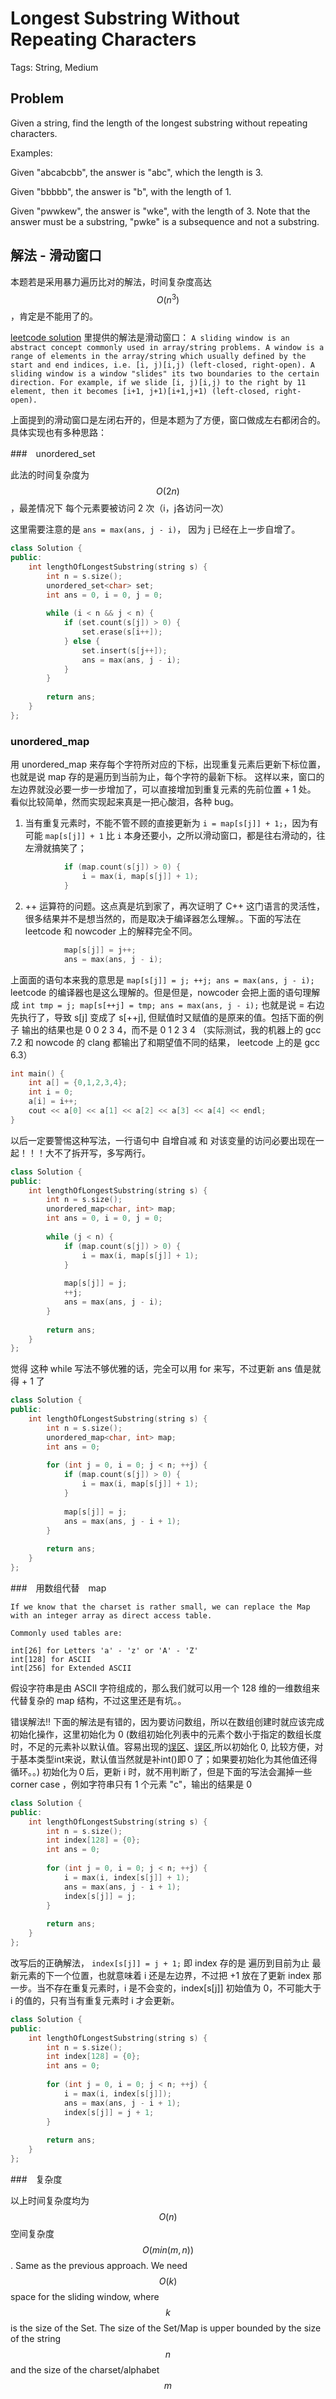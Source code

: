 # Longest Substring Without Repeating Characters

Tags: String, Medium

## Problem

Given a string, find the length of the longest substring without repeating characters.

Examples:

Given "abcabcbb", the answer is "abc", which the length is 3.

Given "bbbbb", the answer is "b", with the length of 1.

Given "pwwkew", the answer is "wke", with the length of 3. Note that the answer must be a substring, "pwke" is a subsequence and not a substring.

## 解法 - 滑动窗口

本题若是采用暴力遍历比对的解法，时间复杂度高达 $$O(n^3)$$，肯定是不能用了的。

[leetcode solution](https://leetcode.com/problems/longest-substring-without-repeating-characters/solution/) 里提供的解法是滑动窗口：
`A sliding window is an abstract concept commonly used in array/string problems. A window is a range of elements in the array/string which usually defined by the start and end indices, i.e. [i, j)[i,j) (left-closed, right-open). A sliding window is a window "slides" its two boundaries to the certain direction. For example, if we slide [i, j)[i,j) to the right by 11 element, then it becomes [i+1, j+1)[i+1,j+1) (left-closed, right-open).`

上面提到的滑动窗口是左闭右开的，但是本题为了方便，窗口做成左右都闭合的。具体实现也有多种思路：

###　unordered_set

此法的时间复杂度为 $$O(2n)$$，最差情况下 每个元素要被访问 2 次（i，j各访问一次）

这里需要注意的是 `ans = max(ans, j - i)`， 因为 j 已经在上一步自增了。

```cpp
class Solution {
public:
    int lengthOfLongestSubstring(string s) {
        int n = s.size();
        unordered_set<char> set;
        int ans = 0, i = 0, j = 0;
        
        while (i < n && j < n) {
            if (set.count(s[j]) > 0) {
                set.erase(s[i++]);
            } else {
                set.insert(s[j++]);
                ans = max(ans, j - i);
            }
        }
        
        return ans;
    }
};
```

### unordered_map

用 unordered_map 来存每个字符所对应的下标，出现重复元素后更新下标位置，也就是说 map 存的是遍历到当前为止，每个字符的最新下标。
这样以来，窗口的左边界就没必要一步一步增加了，可以直接增加到重复元素的先前位置 + 1 处。
看似比较简单，然而实现起来真是一把心酸泪，各种 bug。

1. 当有重复元素时，不能不管不顾的直接更新为 `i = map[s[j]] + 1;`，因为有可能 `map[s[j]] + 1` 比 `i` 本身还要小，之所以滑动窗口，都是往右滑动的，往左滑就搞笑了；

```cpp
            if (map.count(s[j]) > 0) {
                i = max(i, map[s[j]] + 1);
            }
```

2. ++ 运算符的问题。这点真是坑到家了，再次证明了 C++ 这门语言的灵活性，很多结果并不是想当然的，而是取决于编译器怎么理解。。下面的写法在 leetcode 和 nowcoder 上的解释完全不同。

```cpp
            map[s[j]] = j++;
            ans = max(ans, j - i);
```

上面面的语句本来我的意思是 `map[s[j]] = j; ++j; ans = max(ans, j - i);` leetcode 的编译器也是这么理解的。但是但是，nowcoder 会把上面的语句理解成 `int tmp = j; map[s[++j] = tmp; ans = max(ans, j - i);` 也就是说 = 右边先执行了，导致 s[j] 变成了 s[++j], 但赋值时又赋值的是原来的值。包括下面的例子 输出的结果也是 0 0 2 3 4，而不是 0 1 2 3 4
（实际测试，我的机器上的 gcc 7.2 和 nowcode 的 clang 都输出了和期望值不同的结果， leetcode 上的是 gcc 6.3）

```cpp
int main() {
    int a[] = {0,1,2,3,4};
    int i = 0;
    a[i] = i++;
    cout << a[0] << a[1] << a[2] << a[3] << a[4] << endl;
}
```

以后一定要警惕这种写法，一行语句中 自增自减 和 对该变量的访问必要出现在一起！！！大不了拆开写，多写两行。

```cpp
class Solution {
public:
    int lengthOfLongestSubstring(string s) {
        int n = s.size();
        unordered_map<char, int> map;
        int ans = 0, i = 0, j = 0;
        
        while (j < n) {
            if (map.count(s[j]) > 0) {
                i = max(i, map[s[j]] + 1);
            }
            
            map[s[j]] = j;
            ++j;
            ans = max(ans, j - i);
        }
        
        return ans;
    }
};
```

觉得 这种 while 写法不够优雅的话，完全可以用 for 来写，不过更新 ans 值是就得 + 1 了

```cpp
class Solution {
public:
    int lengthOfLongestSubstring(string s) {
        int n = s.size();
        unordered_map<char, int> map;
        int ans = 0;
        
        for (int j = 0, i = 0; j < n; ++j) {
            if (map.count(s[j]) > 0) {
                i = max(i, map[s[j]] + 1);
            }
            
            map[s[j]] = j;
            ans = max(ans, j - i + 1);
        }
        
        return ans;
    }
};
```

###　用数组代替　map

```
If we know that the charset is rather small, we can replace the Map with an integer array as direct access table.

Commonly used tables are:

int[26] for Letters 'a' - 'z' or 'A' - 'Z'
int[128] for ASCII
int[256] for Extended ASCII
```

假设字符串是由 ASCII 字符组成的，那么我们就可以用一个 128 维的一维数组来代替复杂的 map 结构，不过这里还是有坑。。

错误解法!!
下面的解法是有错的，因为要访问数组，所以在数组创建时就应该完成初始化操作，这里初始化为 0 (数组初始化列表中的元素个数小于指定的数组长度时，不足的元素补以默认值。容易出现的[误区](http://blog.csdn.net/u014417133/article/details/77185009)、[误区](https://www.zhihu.com/question/30438980?sort=created),所以初始化 0, 比较方便，对于基本类型int来说，默认值当然就是补int()即０了；如果要初始化为其他值还得循环。。)
初始化为０后，更新 i 时，就不用判断了，但是下面的写法会漏掉一些 corner case ，例如字符串只有 1 个元素 "c"，输出的结果是 0

```cpp
class Solution {
public:
    int lengthOfLongestSubstring(string s) {
        int n = s.size();
        int index[128] = {0};
        int ans = 0;
        
        for (int j = 0, i = 0; j < n; ++j) {
            i = max(i, index[s[j]] + 1);
            ans = max(ans, j - i + 1);
            index[s[j]] = j;
        }
        
        return ans;
    }
};
```

改写后的正确解法， `index[s[j]] = j + 1;` 即 index 存的是 遍历到目前为止 最新元素的下一个位置，也就意味着 i 还是左边界，不过把 +1 放在了更新 index 那一步。当不存在重复元素时，i 是不会变的，index[s[j]] 初始值为 0，不可能大于 i 的值的，只有当有重复元素时 i 才会更新。

```cpp
class Solution {
public:
    int lengthOfLongestSubstring(string s) {
        int n = s.size();
        int index[128] = {0};
        int ans = 0;
        
        for (int j = 0, i = 0; j < n; ++j) {
            i = max(i, index[s[j]]);
            ans = max(ans, j - i + 1);
            index[s[j]] = j + 1;
        }
        
        return ans;
    }
};
```

###　复杂度

以上时间复杂度均为 $$O(n)$$
空间复杂度 $$O(min(m, n))$$. Same as the previous approach. We need $$O(k)$$ space for the sliding window, where $$k$$ is the size of the Set. The size of the Set/Map is upper bounded by the size of the string $$n$$ and the size of the charset/alphabet $$m$$